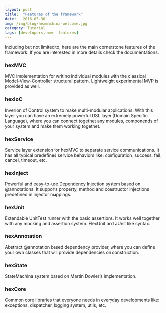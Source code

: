 ```yaml
---
layout: post
title:  "Features of the framework"
date:   2016-05-30
img: /img/blog/hexmachina-welcome.jpg
category: Tutorial
tags: [developers, mvc, features]
---
```

Including but not limited to, here are the main cornerstone features of the framework. If you are interested in more details check the documentations.

<h3>hexMVC</h3>

MVC implementation for writing individual modules with the classical Model-View-Controller structural pattern. Lightweight experimental MVP is provided as well.

<h3>hexIoC</h3>

Inverion of Control system to make multi-modular applications. With this layer you can have an extremely powerful DSL layer (Domain Specific Language), where you can connect togethet any modules, componends of your system and make them working togethet.

<h3>hexService</h3>

Service layer extension for hexMVC to separate service communications. It has all typical predefined service behaviors like: configuration, success, fail, cancel, timeout, etc.

<h3>hexInject</h3>

Powerful and easy-to-use Dependency Injection system based on @annotations. It supports property, method and constructor injections predefined in injector mappings.

<h3>hexUnit</h3>

Extendable UnitTest runner with the basic assertions. It works well together with any mocking and assertion system. FlexUnit and JUnit like syntax.

<h3>hexAnnotation</h3>

Abstract @annotation based dependency provider, where you can define your own classes that will provide dependencies on construction.

<h3>hexState</h3>

StateMachina system based on Martin Dowler’s implementation.

<h3>hexCore</h3>

Common core libraries that everyone needs in everyday developments like: exceptions, dispatcher, logging system, utils, etc.
